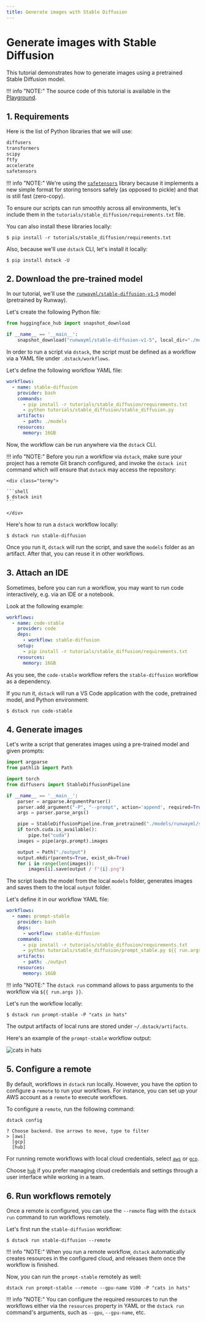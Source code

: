 ```yaml
---
title: Generate images with Stable Diffusion
---
```


# Generate images with Stable Diffusion

This tutorial demonstrates how to generate images using a pretrained Stable Diffusion model.

!!! info "NOTE:"
    The source code of this tutorial is available in the <a href="https://github.com/dstackai/dstack-playground#readme" target="__blank">Playground</a>.

## 1. Requirements

Here is the list of Python libraries that we will use:

<div editor-title="tutorials/stable_diffusion/requirements.txt"> 

```txt
diffusers
transformers
scipy
ftfy
accelerate
safetensors
```

</div>

!!! info "NOTE:"
    We're using the [`safetensors`](https://github.com/huggingface/safetensors) library because it implements a new simple format for storing tensors safely (as opposed
    to pickle) and that is still fast (zero-copy).

To ensure our scripts can run smoothly across all environments, let's include them in
the `tutorials/stable_diffusion/requirements.txt` file.

You can also install these libraries locally:

<div class="termy">

```shell
$ pip install -r tutorials/stable_diffusion/requirements.txt
```

</div>

Also, because we'll use `dstack` CLI, let's install it locally:

<div class="termy">

```shell
$ pip install dstack -U
```

</div>

## 2. Download the pre-trained model

In our tutorial, we'll use the [`runwayml/stable-diffusion-v1-5`](https://huggingface.co/runwayml/stable-diffusion-v1-5) model (pretrained by Runway).

Let's create the following Python file:

<div editor-title="stable_diffusion/stable_diffusion.py"> 

```python
from huggingface_hub import snapshot_download

if __name__ == '__main__':
    snapshot_download("runwayml/stable-diffusion-v1-5", local_dir="./models/runwayml/stable-diffusion-v1-5")
```

</div>

In order to run a script via `dstack`, the script must be defined as a workflow via a YAML file
under `.dstack/workflows`.

Let's define the following workflow YAML file:

<div editor-title=".dstack/workflows/stable_diffusion.yaml"> 

```yaml
workflows:
  - name: stable-diffusion
    provider: bash
    commands:
      - pip install -r tutorials/stable_diffusion/requirements.txt
      - python tutorials/stable_diffusion/stable_diffusion.py
    artifacts:
      - path: ./models
    resources:
      memory: 16GB
```

</div>

Now, the workflow can be run anywhere via the `dstack` CLI.

!!! info "NOTE:"
    Before you run a workflow via `dstack`, make sure your project has a remote Git branch configured,
    and invoke the `dstack init` command which will ensure that `dstack` may access the repository:

    <div class="termy">

    ```shell
    $ dstack init
    ```

    </div>

Here's how to run a `dstack` workflow locally:

<div class="termy">

```shell
$ dstack run stable-diffusion
```

</div>

Once you run it, `dstack` will run the script, and save the `models` folder as an artifact.
After that, you can reuse it in other workflows.

## 3. Attach an IDE

Sometimes, before you can run a workflow, you may want to run code interactively,
e.g. via an IDE or a notebook.

Look at the following example:

<div editor-title=".dstack/workflows/stable_diffusion.yaml"> 

```yaml
workflows:
  - name: code-stable
    provider: code
    deps:
      - workflow: stable-diffusion
    setup:
      - pip install -r tutorials/stable_diffusion/requirements.txt
    resources:
      memory: 16GB
```

</div>

As you see, the `code-stable` workflow refers the `stable-diffusion` workflow as a dependency.

If you run it, `dstack` will run a VS Code application with the code, pretrained model,
and Python environment:

<div class="termy">

```shell 
$ dstack run code-stable
```

</div>

## 4. Generate images

Let's write a script that generates images using a pre-trained model and given prompts:

<div editor-title="stable_diffusion/prompt_stable.py"> 

```python
import argparse
from pathlib import Path

import torch
from diffusers import StableDiffusionPipeline

if __name__ == '__main__':
    parser = argparse.ArgumentParser()
    parser.add_argument("-P", "--prompt", action='append', required=True)
    args = parser.parse_args()

    pipe = StableDiffusionPipeline.from_pretrained("./models/runwayml/stable-diffusion-v1-5", local_files_only=True)
    if torch.cuda.is_available():
        pipe.to("cuda")
    images = pipe(args.prompt).images

    output = Path("./output")
    output.mkdir(parents=True, exist_ok=True)
    for i in range(len(images)):
        images[i].save(output / f"{i}.png")
```

</div>

The script loads the model from the local `models` folder, generates images and saves them to the 
local `output` folder.

Let's define it in our workflow YAML file:

<div editor-title=".dstack/workflows/stable_diffusion.yaml"> 

```yaml
workflows:
  - name: prompt-stable
    provider: bash
    deps:
      - workflow: stable-diffusion
    commands:
      - pip install -r tutorials/stable_diffusion/requirements.txt
      - python tutorials/stable_diffusion/prompt_stable.py ${{ run.args }}
    artifacts:
      - path: ./output
    resources:
      memory: 16GB
```

</div>

!!! info "NOTE:"
    The `dstack run` command allows to pass arguments to the workflow via `${{ run.args }}`.

Let's run the workflow locally:

<div class="termy">

```shell
$ dstack run prompt-stable -P "cats in hats" 
```

</div>

The output artifacts of local runs are stored under `~/.dstack/artifacts`.

Here's an example of the `prompt-stable` workflow output:

![cats in hats](cats-in-hats.png)

## 5. Configure a remote

By default, workflows in `dstack` run locally. However, you have the option to configure a `remote` to run your
workflows.
For instance, you can set up your AWS account as a `remote` to execute workflows.

To configure a `remote`, run the following command:

<div class="termy">

```shell
dstack config

? Choose backend. Use arrows to move, type to filter
> [aws]
  [gcp]
  [hub]
```

</div>

For running remote workflows with local cloud credentials, select [`aws`](https://docs.dstack.ai/installation/aws.md)
or [`gcp`](https://dstack.ai/docs/installation/gcp.md).

Choose [`hub`](https://dstack.ai/docs/installation/hub.md) if you prefer managing cloud credentials and settings through a user
interface while working in a team.

## 6. Run workflows remotely

Once a remote is configured, you can use the `--remote` flag with the `dstack run` command
to run workflows remotely.

Let's first run the `stable-diffusion` workflow:

<div class="termy">

```shell
$ dstack run stable-diffusion --remote
```

</div>

!!! info "NOTE:"
    When you run a remote workflow, `dstack` automatically creates resources in the configured cloud,
    and releases them once the workflow is finished.

Now, you can run the `prompt-stable` remotely as well:

<div class="termy">

```shell
dstack run prompt-stable --remote --gpu-name V100 -P "cats in hats"
```

</div>

!!! info "NOTE:"
    You can configure the required resources to run the workflows either via the `resources` property in YAML
    or the `dstack run` command's arguments, such as `--gpu`, `--gpu-name`, etc.